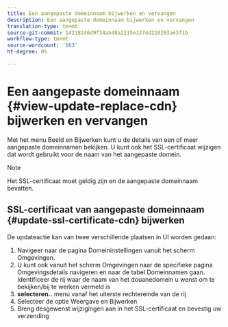 ```yaml
---
title: Een aangepaste domeinnaam bijwerken en vervangen
description: Een aangepaste domeinnaam bijwerken en vervangen
translation-type: tm+mt
source-git-commit: 14218246d9f34ab48a2215e1274d210293ae3f1b
workflow-type: tm+mt
source-wordcount: '163'
ht-degree: 0%

---
```



# Een aangepaste domeinnaam {#view-update-replace-cdn} bijwerken en vervangen

Met het menu Beeld en Bijwerken kunt u de details van een of meer aangepaste domeinnamen bekijken.
U kunt ook het SSL-certificaat wijzigen dat wordt gebruikt voor de naam van het aangepaste domein.

>[!NOTE]
>Het SSL-certificaat moet geldig zijn en de aangepaste domeinnaam bevatten.

## SSL-certificaat van aangepaste domeinnaam {#update-ssl-certificate-cdn} bijwerken

De updateactie kan van twee verschillende plaatsen in UI worden gedaan:

1. Navigeer naar de pagina Domeininstellingen vanuit het scherm Omgevingen.
1. U kunt ook vanuit het scherm Omgevingen naar de specifieke pagina Omgevingsdetails navigeren en naar de tabel Domeinnamen gaan.
Identificeer de rij waar de naam van het douanedomein u wenst om te bekijken/bij te werken vermeld is
1. **selecteren..** menu vanaf het uiterste rechtereinde van de rij
1. Selecteer de optie Weergave en Bijwerken
1. Breng desgewenst wijzigingen aan in het SSL-certificaat en bevestig uw verzending

